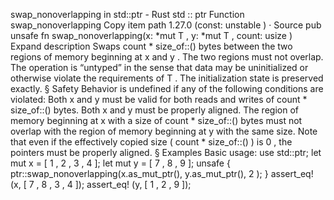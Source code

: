 swap_nonoverlapping in std::ptr - Rust
std
::
ptr
Function
swap_nonoverlapping
Copy item path
1.27.0 (const:
unstable
)
·
Source
pub unsafe fn swap_nonoverlapping<T>(x:
*mut T
, y:
*mut T
, count:
usize
)
Expand description
Swaps
count * size_of::<T>()
bytes between the two regions of memory
beginning at
x
and
y
. The two regions must
not
overlap.
The operation is “untyped” in the sense that data may be uninitialized or otherwise violate the
requirements of
T
. The initialization state is preserved exactly.
§
Safety
Behavior is undefined if any of the following conditions are violated:
Both
x
and
y
must be
valid
for both reads and writes of
count * size_of::<T>()
bytes.
Both
x
and
y
must be properly aligned.
The region of memory beginning at
x
with a size of
count * size_of::<T>()
bytes must
not
overlap with the region of memory
beginning at
y
with the same size.
Note that even if the effectively copied size (
count * size_of::<T>()
) is
0
,
the pointers must be properly aligned.
§
Examples
Basic usage:
use
std::ptr;
let
mut
x = [
1
,
2
,
3
,
4
];
let
mut
y = [
7
,
8
,
9
];
unsafe
{
    ptr::swap_nonoverlapping(x.as_mut_ptr(), y.as_mut_ptr(),
2
);
}
assert_eq!
(x, [
7
,
8
,
3
,
4
]);
assert_eq!
(y, [
1
,
2
,
9
]);